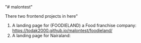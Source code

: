 "# malontest" 

There two frontend projects in here"
1. A landing page for (FOODIELAND) a Food franchise company: https://todak2000.github.io/malontest/foodieland/
2. A landing page for Nairaland: 
